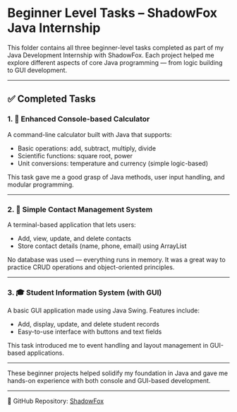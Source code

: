 # Beginner Level Tasks – ShadowFox Java Internship

This folder contains all three beginner-level tasks completed as part of my Java Development Internship with ShadowFox. Each project helped me explore different aspects of core Java programming — from logic building to GUI development.

---

## ✅ Completed Tasks

### 1. 🧮 Enhanced Console-based Calculator

A command-line calculator built with Java that supports:

- Basic operations: add, subtract, multiply, divide
- Scientific functions: square root, power
- Unit conversions: temperature and currency (simple logic-based)

This task gave me a good grasp of Java methods, user input handling, and modular programming.

---

### 2. 📇 Simple Contact Management System

A terminal-based application that lets users:

- Add, view, update, and delete contacts
- Store contact details (name, phone, email) using ArrayList

No database was used — everything runs in memory. It was a great way to practice CRUD operations and object-oriented principles.

---

### 3. 🎓 Student Information System (with GUI)

A basic GUI application made using Java Swing. Features include:

- Add, display, update, and delete student records
- Easy-to-use interface with buttons and text fields

This task introduced me to event handling and layout management in GUI-based applications.

---

These beginner projects helped solidify my foundation in Java and gave me hands-on experience with both console and GUI-based development.

---

📁 GitHub Repository: [ShadowFox](https://github.com/Rudrax03/ShadowFox)
